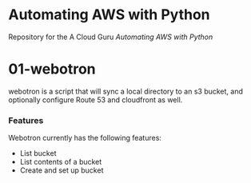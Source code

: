 # Automating AWS with Python
Repository for the A Cloud Guru *Automating AWS with Python*

# 01-webotron
webotron is a script that will sync a local directory to an s3 bucket, and optionally configure Route 53 and cloudfront as well.

### Features

Webotron currently has the following features:

- List bucket
- List contents of a bucket
- Create and set up bucket

